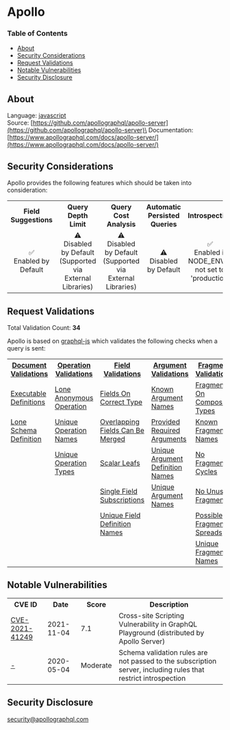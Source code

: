 # Apollo

### Table of Contents
* [About](#About)
* [Security Considerations](#Security-Considerations)
* [Request Validations](#Request-Validations)
* [Notable Vulnerabilities](#Notable-Vulnerabilties)
* [Security Disclosure](#Security-Disclosure)

## About
Language: [javascript](https://www.javascript.com/)\
Source: [https://github.com/apollographql/apollo-server](https://github.com/apollographql/apollo-server)\
Documentation: [https://www.apollographql.com/docs/apollo-server/](https://www.apollographql.com/docs/apollo-server/)

## Security Considerations
Apollo provides the following features which should be taken into consideration:

<table>
	<tr>
		<th align="center">Field Suggestions</th>
		<th align="center">Query Depth Limit</th>
		<th align="center">Query Cost Analysis</th>
		<th align="center">Automatic Persisted Queries</th>
		<th align="center">Introspection</th>
		<th align="center">Debug Mode</th>
		<th align="center">Batch Requests</th>
	</tr>
	<tr>
		<td align="center">✅<br>Enabled by Default</td>
		<td align="center">⚠️<br>Disabled by Default (Supported via External Libraries)</td>
		<td align="center">⚠️<br>Disabled by Default (Supported via External Libraries)</td>
		<td align="center">⚠️<br>Disabled by Default</td>
		<td align="center">✅<br>Enabled if NODE_ENV is not set to 'production' </td>
		<td align="center">✅<br>exception.stacktrace exists if NODE_ENV is not set to 'production' or 'test' </td>
		<td align="center">✅<br>Enabled by Default</td>
	</tr>
</table>

## Request Validations
Total Validation Count: **34**

Apollo is based on [graphql-js](https://github.com/graphql/graphql-js) which validates the following checks when a query is sent:

<table>
	<tr>
		<th><a href="https://spec.graphql.org/October2021/#sec-Documents">Document Validations</a></th>
		<th><a href="https://spec.graphql.org/October2021/#sec-Validation.Operations">Operation Validations</a></th>
		<th><a href="https://spec.graphql.org/October2021/#sec-Validation.Fields">Field Validations</a></th>
		<th><a href="https://spec.graphql.org/October2021/#sec-Validation.Arguments">Argument Validations</a></th>
		<th><a href="https://spec.graphql.org/October2021/#sec-Validation.Fragments">Fragment Validations</a></th>
		<th><a href="https://spec.graphql.org/October2021/#sec-Values">Value Validations</a></th>
		<th><a href="https://spec.graphql.org/October2021/#sec-Validation.Directives">Directive Validations</a></th>
		<th><a href="https://spec.graphql.org/October2021/#sec-Validation.Variables">Variable Validations</a></th>
		<th>Misc. Validations</th>
	</tr>
	<tr>
		<td><a href="https://github.com/graphql/graphql-js/blob/main/src/validation/rules/ExecutableDefinitionsRule.ts">Executable Definitions</a></td>
		<td><a href="https://github.com/graphql/graphql-js/blob/main/src/validation/rules/LoneAnonymousOperationRule.ts">Lone Anonymous Operation</a></td>
		<td><a href="https://github.com/graphql/graphql-js/blob/main/src/validation/rules/FieldsOnCorrectTypeRule.ts">Fields On Correct Type</a></td>
		<td><a href="https://github.com/graphql/graphql-js/blob/main/src/validation/rules/KnownArgumentNamesRule.ts">Known Argument Names</a></td>
		<td><a href="https://github.com/graphql/graphql-js/blob/main/src/validation/rules/FragmentsOnCompositeTypesRule.ts">Fragments On Composite Types</a></td>
		<td><a href="https://github.com/graphql/graphql-js/blob/main/src/validation/rules/KnownTypeNamesRule.ts">Known Type Names</a></td>
		<td><a href="https://github.com/graphql/graphql-js/blob/main/src/validation/rules/KnownDirectivesRule.ts">Known Directives</a></td>
		<td><a href="https://github.com/graphql/graphql-js/blob/main/src/validation/rules/NoUndefinedVariablesRule.ts">No Undefined Variables</a></td>
		<td><a href=""></a></td>
	</tr>
	<tr>
		<td><a href="https://github.com/graphql/graphql-js/blob/main/src/validation/rules/LoneSchemaDefinitionRule.ts">Lone Schema Definition</a></td>
		<td><a href="https://github.com/graphql/graphql-js/blob/main/src/validation/rules/UniqueOperationNamesRule.ts">Unique Operation Names</a></td>
		<td><a href="https://github.com/graphql/graphql-js/blob/main/src/validation/rules/OverlappingFieldsCanBeMergedRule.ts">Overlapping Fields Can Be Merged</a></td>
		<td><a href="https://github.com/graphql/graphql-js/blob/main/src/validation/rules/ProvidedRequiredArgumentsRule.ts">Provided Required Arguments</a></td>
		<td><a href="https://github.com/graphql/graphql-js/blob/main/src/validation/rules/KnownFragmentNamesRule.ts">Known Fragment Names</a></td>
		<td><a href="https://github.com/graphql/graphql-js/blob/main/src/validation/rules/PossibleTypeExtensionsRule.ts">Possible Type Extensions</a></td>
		<td><a href="https://github.com/graphql/graphql-js/blob/main/src/validation/rules/UniqueDirectiveNamesRule.ts">Unique Directive Names</a></td>
		<td><a href="https://github.com/graphql/graphql-js/blob/main/src/validation/rules/NoUnusedVariablesRule.ts">No Unused Variables</a></td>
		<td><a href=""></a></td>
	</tr>
	<tr>
		<td><a href=""></a></td>
		<td><a href="https://github.com/graphql/graphql-js/blob/main/src/validation/rules/UniqueOperationNamesRule.ts">Unique Operation Types</a></td>
		<td><a href="https://github.com/graphql/graphql-js/blob/main/src/validation/rules/ScalarLeafsRule.ts">Scalar Leafs</a></td>
		<td><a href="https://github.com/graphql/graphql-js/blob/main/src/validation/rules/UniqueArgumentDefinitionNamesRule.ts">Unique Argument Definition Names</a></td>
		<td><a href="https://github.com/graphql/graphql-js/blob/main/src/validation/rules/NoFragmentCyclesRule.ts">No Fragment Cycles</a></td>
		<td><a href="https://github.com/graphql/graphql-js/blob/main/src/validation/rules/UniqueEnumValueNamesRule.ts">Unique Enum Value Names</a></td>
		<td><a href="https://github.com/graphql/graphql-js/blob/main/src/validation/rules/UniqueDirectivesPerLocationRule.ts">Unique Directives Per Location</a></td>
		<td><a href="https://github.com/graphql/graphql-js/blob/main/src/validation/rules/UniqueVariableNamesRule.ts">Unique Variable Names</a></td>
		<td><a href=""></a></td>
	</tr>
	<tr>
		<td><a href=""></a></td>
		<td><a href=""></a></td>
		<td><a href="https://github.com/graphql/graphql-js/blob/main/src/validation/rules/SingleFieldSubscriptionsRule.ts">Single Field Subscriptions</a></td>
		<td><a href="https://github.com/graphql/graphql-js/blob/main/src/validation/rules/UniqueArgumentNamesRule.ts">Unique Argument Names</a></td>
		<td><a href="https://github.com/graphql/graphql-js/blob/main/src/validation/rules/NoUnusedFragmentsRule.ts">No Unused Fragments</a></td>
		<td><a href="https://github.com/graphql/graphql-js/blob/main/src/validation/rules/UniqueTypeNamesRule.ts">Unique Type Names</a></td>
		<td><a href=""></a></td>
		<td><a href="https://github.com/graphql/graphql-js/blob/main/src/validation/rules/VariablesAreInputTypesRule.ts">Variables Are Input Types</a></td>
		<td><a href=""></a></td>
	</tr>
	<tr>
		<td><a href=""></a></td>
		<td><a href=""></a></td>
		<td><a href="https://github.com/graphql/graphql-js/blob/main/src/validation/rules/UniqueFieldDefinitionNamesRule.ts">Unique Field Definition Names</a></td>
		<td><a href=""></a></td>
		<td><a href="https://github.com/graphql/graphql-js/blob/main/src/validation/rules/PossibleFragmentSpreadsRule.ts">Possible Fragment Spreads</a></td>
		<td><a href="https://github.com/graphql/graphql-js/blob/main/src/validation/rules/ValuesOfCorrectTypeRule.ts">Values Of Correct Type</a></td>
		<td><a href=""></a></td>
		<td><a href="https://github.com/graphql/graphql-js/blob/main/src/validation/rules/VariablesInAllowedPositionRule.ts">Variables In Allowed Position</a></td>
		<td><a href=""></a></td>
	</tr>
	<tr>
		<td><a href=""></a></td>
		<td><a href=""></a></td>
		<td><a href=""></a></td>
		<td><a href=""></a></td>
		<td><a href="https://github.com/graphql/graphql-js/blob/main/src/validation/rules/UniqueFragmentNamesRule.ts">Unique Fragment Names</a></td>
		<td><a href="https://github.com/graphql/graphql-js/blob/main/src/validation/rules/UniqueInputFieldNamesRule.ts">Unique Input Field Names</a></td>
		<td><a href=""></a></td>
		<td><a href=""></a></td>
		<td><a href=""></a></td>
	</tr>
</table>

## Notable Vulnerabilities

<table>
	<tr>
		<th>CVE ID</th>
		<th>Date</th>
		<th>Score</th>
		<th>Description</th>
	</tr>
	<tr>
		<td><a href="https://github.com/apollographql/apollo-server/security/advisories/GHSA-qm7x-rc44-rrqw">CVE-2021-41249</a></td>
		<td>2021-11-04</td>
		<td>7.1</td>
		<td>Cross-site Scripting Vulnerability in GraphQL Playground (distributed by Apollo Server)</td>
	</tr>
	<tr>
		<td><a href="https://github.com/apollographql/apollo-server/security/advisories/GHSA-w42g-7vfc-xf37">-</a></td>
		<td>2020-05-04</td>
		<td>Moderate</td>
		<td>Schema validation rules are not passed to the subscription server, including rules that restrict introspection</td>
	</tr>
</table>

## Security Disclosure
security@apollographql.com
